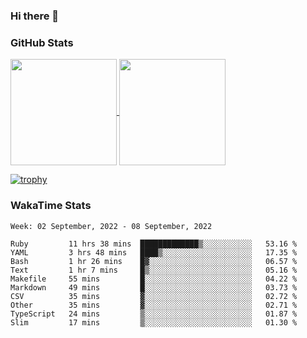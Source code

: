 ### Hi there 👋

### GitHub Stats

<a href="https://github.com/anuraghazra/github-readme-stats">
  <img align="center" height="170px" src="https://github-readme-stats.vercel.app/api/top-langs/?username=tksfjt1024&layout=compact&count_private=true&show_icons=true&show_icons=true&theme=graywhite" />
</a>
<a href="https://github.com/anuraghazra/github-readme-stats">
  <img align="center" height="170px" src="https://github-readme-stats.vercel.app/api?username=tksfjt1024&count_private=true&show_icons=true&show_icons=true&theme=graywhite" />
</a>

[![trophy](https://github-profile-trophy.vercel.app/?username=tksfjt1024)](https://github.com/ryo-ma/github-profile-trophy)

### WakaTime Stats

<!--START_SECTION:waka-->
```text
Week: 02 September, 2022 - 08 September, 2022

Ruby         11 hrs 38 mins  █████████████▒░░░░░░░░░░░   53.16 % 
YAML         3 hrs 48 mins   ████▒░░░░░░░░░░░░░░░░░░░░   17.35 % 
Bash         1 hr 26 mins    █▓░░░░░░░░░░░░░░░░░░░░░░░   06.57 % 
Text         1 hr 7 mins     █▒░░░░░░░░░░░░░░░░░░░░░░░   05.16 % 
Makefile     55 mins         █░░░░░░░░░░░░░░░░░░░░░░░░   04.22 % 
Markdown     49 mins         █░░░░░░░░░░░░░░░░░░░░░░░░   03.73 % 
CSV          35 mins         ▓░░░░░░░░░░░░░░░░░░░░░░░░   02.72 % 
Other        35 mins         ▓░░░░░░░░░░░░░░░░░░░░░░░░   02.71 % 
TypeScript   24 mins         ▒░░░░░░░░░░░░░░░░░░░░░░░░   01.87 % 
Slim         17 mins         ▒░░░░░░░░░░░░░░░░░░░░░░░░   01.30 % 
```
<!--END_SECTION:waka-->
